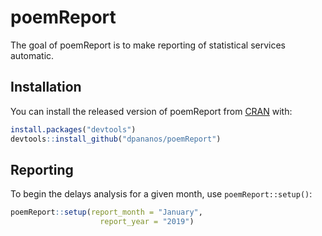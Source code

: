 
<!-- README.md is generated from README.Rmd. Please edit that file -->

# poemReport

The goal of poemReport is to make reporting of statistical services
automatic.

## Installation

You can install the released version of poemReport from
[CRAN](https://CRAN.R-project.org) with:

``` r
install.packages("devtools")
devtools::install_github("dpananos/poemReport")
```

## Reporting

To begin the delays analysis for a given month, use
`poemReport::setup()`:

``` r
poemReport::setup(report_month = "January", 
                    report_year = "2019")
```
